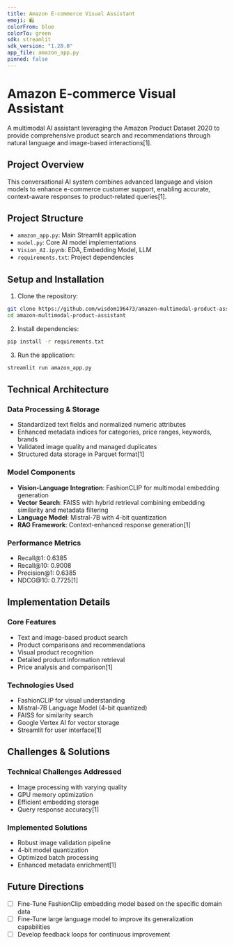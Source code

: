 ```yaml
---
title: Amazon E-commerce Visual Assistant
emoji: 🛍️
colorFrom: blue
colorTo: green
sdk: streamlit
sdk_version: "1.28.0"
app_file: amazon_app.py
pinned: false
---
```


# Amazon E-commerce Visual Assistant

A multimodal AI assistant leveraging the Amazon Product Dataset 2020 to provide comprehensive product search and recommendations through natural language and image-based interactions[1].

## Project Overview

This conversational AI system combines advanced language and vision models to enhance e-commerce customer support, enabling accurate, context-aware responses to product-related queries[1].

## Project Structure

- `amazon_app.py`: Main Streamlit application
- `model.py`: Core AI model implementations
- `Vision_AI.ipynb`: EDA, Embedding Model, LLM
- `requirements.txt`: Project dependencies

## Setup and Installation

1. Clone the repository:
```bash
git clone https://github.com/wisdom196473/amazon-multimodal-product-assistant.git
cd amazon-multimodal-product-assistant
```

2. Install dependencies:
```bash
pip install -r requirements.txt
```

3. Run the application:
```bash
streamlit run amazon_app.py
```

## Technical Architecture

### Data Processing & Storage
- Standardized text fields and normalized numeric attributes
- Enhanced metadata indices for categories, price ranges, keywords, brands
- Validated image quality and managed duplicates
- Structured data storage in Parquet format[1]

### Model Components
- **Vision-Language Integration**: FashionCLIP for multimodal embedding generation
- **Vector Search**: FAISS with hybrid retrieval combining embedding similarity and metadata filtering
- **Language Model**: Mistral-7B with 4-bit quantization
- **RAG Framework**: Context-enhanced response generation[1]

### Performance Metrics
- Recall@1: 0.6385
- Recall@10: 0.9008
- Precision@1: 0.6385
- NDCG@10: 0.7725[1]

## Implementation Details

### Core Features
- Text and image-based product search
- Product comparisons and recommendations
- Visual product recognition
- Detailed product information retrieval
- Price analysis and comparison[1]

### Technologies Used
- FashionCLIP for visual understanding
- Mistral-7B Language Model (4-bit quantized)
- FAISS for similarity search
- Google Vertex AI for vector storage
- Streamlit for user interface[1]

## Challenges & Solutions

### Technical Challenges Addressed
- Image processing with varying quality
- GPU memory optimization
- Efficient embedding storage
- Query response accuracy[1]

### Implemented Solutions
- Robust image validation pipeline
- 4-bit model quantization
- Optimized batch processing
- Enhanced metadata enrichment[1]

## Future Directions

- [ ] Fine-Tune FashionClip embedding model based on the specific domain data
- [ ] Fine-Tune large language model to improve its generalization capabilities
- [ ] Develop feedback loops for continuous improvement